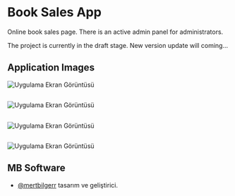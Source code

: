 
# Book Sales App

Online book sales page. There is an active admin panel for administrators.

The project is currently in the draft stage. New version update will coming...




## Application Images

![Uygulama Ekran Görüntüsü](https://i.ibb.co/r2S6FMj/Ekran-G-r-nt-s-530.png)
##
![Uygulama Ekran Görüntüsü](https://i.ibb.co/Fzbq7rn/Ekran-G-r-nt-s-531.png)
##
![Uygulama Ekran Görüntüsü](https://i.ibb.co/gZ8C8bP/Ekran-G-r-nt-s-532.png)
##
![Uygulama Ekran Görüntüsü](https://i.ibb.co/jDMKmTV/Ekran-G-r-nt-s-533.png)


  
## MB Software

- [@mertbilgerr](https://github.com/mertbilger) tasarım ve geliştirici.

  
